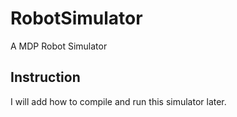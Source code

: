 RobotSimulator
==============

A MDP Robot Simulator

## Instruction

I will add how to compile and run this simulator later.

